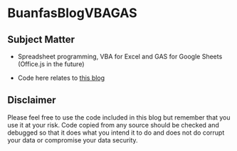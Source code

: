 # BuanfasBlogVBAGAS

## Subject Matter

* Spreadsheet programming, VBA for Excel and GAS for Google Sheets (Office.js in the future)

* Code here relates to [this blog](https://buanfas.blogspot.com/)

## Disclaimer

Please feel free to use the code included in this blog but remember that you use it at your risk. Code copied from any source should be checked and debugged so that it does what you intend it to do and does not do corrupt your data or compromise your data security.
